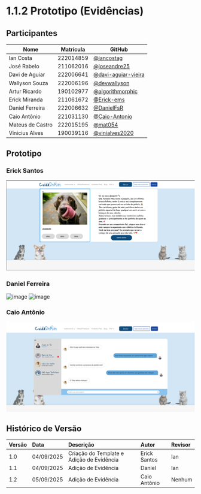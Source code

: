 # 1.1.2 Prototipo (Evidências)

## Participantes

| Nome | Matrícula | GitHub |
|------|-----------|--------|
| Ian Costa | 222014859 | [@iancostag](https://github.com/iancostag) |
| José Rabelo | 211062016 | [@joseandre25](https://github.com/joseandre25) |
| Davi de Aguiar | 222006641 | [@davi-aguiar-vieira](https://github.com/davi-aguiar-vieira) |
| Wallyson Souza | 222006196 | [@devwallyson](https://github.com/devwallyson) |
| Artur Ricardo | 190102977 | [@algorithmorphic](https://github.com/algorithmorphic) |
| Erick Miranda | 211061672 | [@Erick-ems](https://github.com/Erick-ems) |
| Daniel Ferreira | 222006632 | [@DanielFsR](https://github.com/DanielFsR) |
| Caio Antônio | 221031130 | [@Caio-Antonio](https://github.com/Caio-Antonio) |
| Mateus de Castro | 222015195 | [@mat054](https://github.com/mat054) |
| Vinicius Alves | 190039116 | [@vinialves2020](https://github.com/vinialves2020) |


## Prototipo

### Erick Santos
![alt text](image-1.png)

### Daniel Ferreira
<img width="447" height="293" alt="image" src="https://github.com/user-attachments/assets/824f78ec-3561-43e6-ac66-bd769e12d00f" />
<img width="453" height="294" alt="image" src="https://github.com/user-attachments/assets/9de1dacf-f306-4443-a1d5-764c9a8d5978" />

### Caio Antônio
![imagem prototipo 4](../assets/pag4.png)


## Histórico de Versão

| Versão | Data | Descrição | Autor | Revisor |
| :--- | :--- | :--- | :--- | :--- |
| 1.0 | 04/09/2025 | Criação do Template e Adição de Evidência | Erick Santos | Ian |
| 1.1| 04/09/2025 | Adição de Evidência | Daniel | Ian |
| 1.2 | 05/09/2025 | Adição de Evidência | Caio Antônio | Nenhum |
